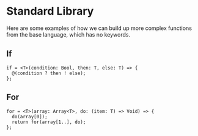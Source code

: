 # Standard Library

Here are some examples of how we can build up more complex functions from the base language, which has no keywords.

## If

```
if = <T>(condition: Bool, then: T, else: T) => {
  @(condition ? then ! else);
};
```

## For

```
for = <T>(array: Array<T>, do: (item: T) => Void) => {
  do(array[0]);
  return for(array[1..], do);
};
```
